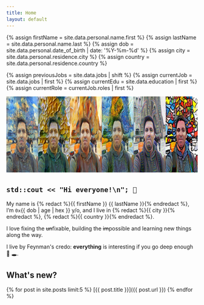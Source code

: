 ```yaml
---
title: Home
layout: default
---
```


<!-- Personal Info -->
{% assign firstName = site.data.personal.name.first %}
{% assign lastName = site.data.personal.name.last %}
{% assign dob = site.data.personal.date_of_birth | date: '%Y-%m-%d' %}
{% assign city = site.data.personal.residence.city %}
{% assign country = site.data.personal.residence.country %}

<!-- Professional Info -->
{% assign previousJobs = site.data.jobs | shift %}
{% assign currentJob = site.data.jobs | first %}
{% assign currentEdu = site.data.education | first %}
{% assign currentRole = currentJob.roles | first %}

<div title="If you hovered this far, this pastiche was created way back in 2015 using Google's DeepDream (https://github.com/google/deepdream), not one of those fancy new diffusion models - I'm old school like that! 👴">
<img src="assets/images/profile_pastiche.png" width="100%" height="200px"/>
</div>

## `std::cout << "Hi everyone!\n"; 👋`

My name is {% redact %}{{ firstName }} {{ lastName }}{% endredact %}, I’m `0x`{{ dob | age | hex }} y/o, and I live in {% redact %}{{ city }}{% endredact %}, {% redact %}{{ country }}{% endredact %}.

I love fixing the ~~un~~fixable, building the ~~im~~possible and learning new things along the way.

I live by Feynman's credo: **everything** is interesting if you go deep enough 🐇 🕳️.

## What's new?

{% for post in site.posts limit:5 %}
[{{ post.title }}]({{ post.url }})
{% endfor %}
